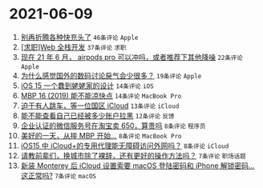 # 2021-06-09

1. [别再折腾各种快充头了](https://www.v2ex.com/t/782291) `46条评论` `Apple`
1. [[求职]Web 全栈开发](https://www.v2ex.com/t/782290) `37条评论` `求职`
1. [现在 21 年 6 月， airpods pro 可以冲吗，或者推荐下其他降噪](https://www.v2ex.com/t/782310) `22条评论` `Apple`
1. [为什么感觉国外的数码讨论戾气会少很多？](https://www.v2ex.com/t/782317) `19条评论` `Apple`
1. [iOS 15 一个蠢到姥姥家的设计](https://www.v2ex.com/t/782300) `14条评论` `iOS`
1. [MBP 16 (2019) 能不能凉快点](https://www.v2ex.com/t/782299) `14条评论` `MacBook Pro`
1. [迫于有人跳车，等一位国区 iCloud](https://www.v2ex.com/t/782293) `13条评论` `iCloud`
1. [能不能查看自己已经被多少账户拉黑](https://www.v2ex.com/t/782294) `12条评论` `反馈`
1. [企业认证的微信服务号在淘宝卖 650，算贵吗](https://www.v2ex.com/t/782321) `8条评论` `程序员`
1. [美好的一天，从摔 MBP 开始...](https://www.v2ex.com/t/782320) `8条评论` `MacBook Pro`
1. [iOS15 中 iCloud+的专用代理能无障碍访问外网吗？](https://www.v2ex.com/t/782305) `8条评论` `iCloud`
1. [请教前辈们，换城市除了裸辞，还有更好的操作方法吗？](https://www.v2ex.com/t/782313) `7条评论` `职场话题`
1. [新装 Monterey 后 iCloud 设置索要 macOS 登陆密码和 iPhone 解锁密码... 这正常吗?](https://www.v2ex.com/t/782297) `7条评论` `macOS`
